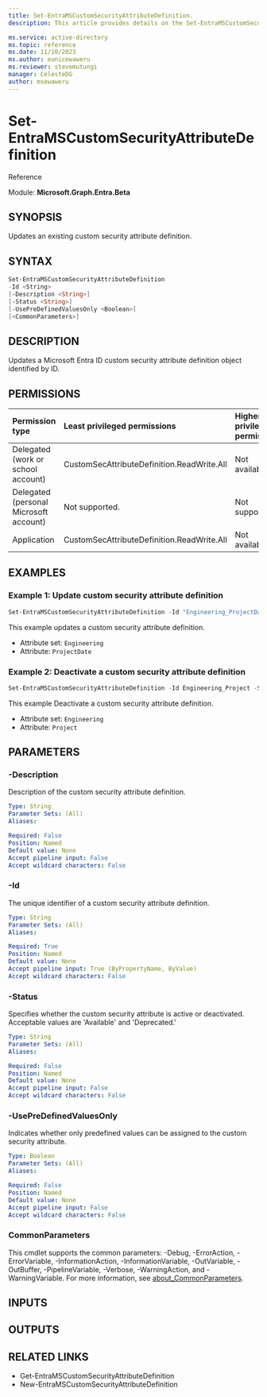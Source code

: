 ```yaml
---
title: Set-EntraMSCustomSecurityAttributeDefinition.
description: This article provides details on the Set-EntraMSCustomSecurityAttributeDefinition command.

ms.service: active-directory
ms.topic: reference
ms.date: 11/10/2023
ms.author: eunicewaweru
ms.reviewer: stevemutungi
manager: CelesteDG
author: msewaweru
---
```


# Set-EntraMSCustomSecurityAttributeDefinition

Reference

Module: **Microsoft.Graph.Entra.Beta**

## SYNOPSIS

Updates an existing custom security attribute definition.

## SYNTAX

```powershell
Set-EntraMSCustomSecurityAttributeDefinition
-Id <String>
[-Description <String>]
[-Status <String>]
[-UsePreDefinedValuesOnly <Boolean>]
[<CommonParameters>]
```

## DESCRIPTION
  
Updates a Microsoft Entra ID custom security attribute definition object identified by ID.

## PERMISSIONS

|Permission type|Least privileged permissions|Higher privileged permissions|
|:---|:---|:---|
|Delegated (work or school account)|CustomSecAttributeDefinition.ReadWrite.All|Not available.|
|Delegated (personal Microsoft account)|Not supported.|Not supported.|
|Application|CustomSecAttributeDefinition.ReadWrite.All|Not available.|

## EXAMPLES

### Example 1: Update custom security attribute definition

```powershell
Set-EntraMSCustomSecurityAttributeDefinition -Id "Engineering_ProjectDate" -Description "Target completion date (YYYY/MM/DD)" -UsePreDefinedValuesOnly $false
```

This example updates a custom security attribute definition.

- Attribute set: `Engineering`
- Attribute: `ProjectDate`

### Example 2: Deactivate a custom security attribute definition

```powershell
Set-EntraMSCustomSecurityAttributeDefinition -Id Engineering_Project -Status "Deprecated"
```

This example Deactivate a custom security attribute definition.

- Attribute set: `Engineering`
- Attribute: `Project`

## PARAMETERS

### -Description

Description of the custom security attribute definition.

```yaml
Type: String
Parameter Sets: (All)
Aliases:

Required: False
Position: Named
Default value: None
Accept pipeline input: False
Accept wildcard characters: False
```

### -Id

The unique identifier of a custom security attribute definition.

```yaml
Type: String
Parameter Sets: (All)
Aliases:

Required: True
Position: Named
Default value: None
Accept pipeline input: True (ByPropertyName, ByValue)
Accept wildcard characters: False
```

### -Status

Specifies whether the custom security attribute is active or deactivated. Acceptable values are 'Available' and 'Deprecated.'

```yaml
Type: String
Parameter Sets: (All)
Aliases:

Required: False
Position: Named
Default value: None
Accept pipeline input: False
Accept wildcard characters: False
```

### -UsePreDefinedValuesOnly

Indicates whether only predefined values can be assigned to the custom security attribute.

```yaml
Type: Boolean
Parameter Sets: (All)
Aliases:

Required: False
Position: Named
Default value: None
Accept pipeline input: False
Accept wildcard characters: False
```

### CommonParameters

This cmdlet supports the common parameters: -Debug, -ErrorAction, -ErrorVariable, -InformationAction, -InformationVariable, -OutVariable, -OutBuffer, -PipelineVariable, -Verbose, -WarningAction, and -WarningVariable. For more information, see [about_CommonParameters](http://go.microsoft.com/fwlink/?LinkID=113216).

## INPUTS

## OUTPUTS

## RELATED LINKS

- Get-EntraMSCustomSecurityAttributeDefinition
- New-EntraMSCustomSecurityAttributeDefinition
